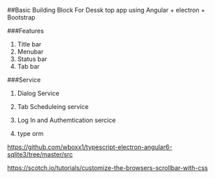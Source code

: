 ##Basic Building Block For Dessk top app using Angular + electron + Bootstrap 

###Features
1.  Title bar 
2.  Menubar
3.  Status bar 
4.  Tab bar

###Service 
1. Dialog Service
2. Tab Scheduleing service
3. Log In and Authemtication sercice 

4. type orm  

https://github.com/wboxx1/typescript-electron-angular6-sqlite3/tree/master/src


https://scotch.io/tutorials/customize-the-browsers-scrollbar-with-css
